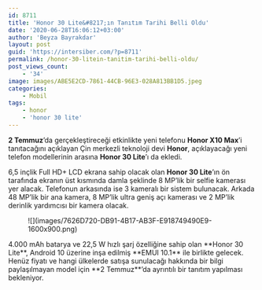 ```yaml
---
id: 8711
title: 'Honor 30 Lite&#8217;ın Tanıtım Tarihi Belli Oldu'
date: '2020-06-28T16:06:12+03:00'
author: 'Beyza Bayrakdar'
layout: post
guid: 'https://intersiber.com/?p=8711'
permalink: /honor-30-litein-tanitim-tarihi-belli-oldu/
post_views_count:
    - '34'
image: images/ABE5E2CD-7861-44CB-96E3-028A813BB1D5.jpeg
categories:
    - Mobil
tags:
    - honor
    - 'honor 30 lite'
---
```


**2 Temmuz**’da gerçekleştireceği etkinlikte yeni telefonu **Honor X10 Max**’i tanıtacağını açıklayan Çin merkezli teknoloji devi **Honor**, açıklayacağı yeni telefon modellerinin arasına **Honor 30 Lite**’ı da ekledi.

6,5 inçlik Full HD+ LCD ekrana sahip olacak olan **Honor 30 Lite**’ın ön tarafında ekranın üst kısmında damla şeklinde 8 MP’lik bir selfie kamerası yer alacak. Telefonun arkasında ise 3 kameralı bir sistem bulunacak. Arkada 48 MP’lik bir ana kamera, 8 MP’lik ultra geniş açı kamerası ve 2 MP’lik derinlik yardımcısı bir kamera olacak.

<figure class="wp-block-image size-large">![](images/7626D720-DB91-4B17-AB3F-E918749490E9-1600x900.png)</figure>4.000 mAh batarya ve 22,5 W hızlı şarj özelliğine sahip olan **Honor 30 Lite**, Android 10 üzerine inşa edilmiş **EMUI 10.1** ile birlikte gelecek. Henüz fiyatı ve hangi ülkelerde satışa sunulacağı hakkında bir bilgi paylaşılmayan model için **2 Temmuz**’da ayrıntılı bir tanıtım yapılması bekleniyor.